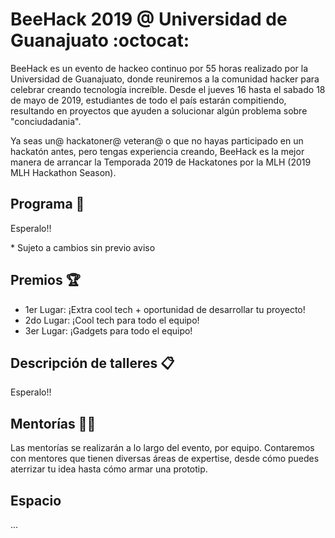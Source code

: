 # BeeHack 2019 @ Universidad de Guanajuato :octocat:

BeeHack es un evento de hackeo continuo por 55 horas realizado por la Universidad de Guanajuato, donde reuniremos a la comunidad hacker para celebrar creando tecnología increíble. Desde el jueves 16 hasta el sabado 18 de mayo de 2019, estudiantes de todo el país estarán compitiendo, resultando en proyectos que ayuden a solucionar algún problema sobre "conciudadania".

Ya seas un@ hackatoner@ veteran@ o que no hayas participado en un hackatón antes, pero tengas experiencia creando, BeeHack es la mejor manera de arrancar la Temporada 2019 de Hackatones por la MLH (2019 MLH Hackathon Season).

## Programa 📅
Esperalo!!

\* Sujeto a cambios sin previo aviso

## Premios :trophy:
* 1er Lugar: ¡Extra cool tech + oportunidad de desarrollar tu proyecto!
* 2do Lugar: ¡Cool tech para todo el equipo!
* 3er Lugar: ¡Gadgets para todo el equipo!

## Descripción de talleres 📋
Esperalo!!


## Mentorías 👩‍🏫

Las mentorías se realizarán a lo largo del evento, por equipo. Contaremos con mentores que tienen diversas áreas de expertise, desde cómo puedes aterrizar tu idea hasta cómo armar una prototip.

## Espacio
...
